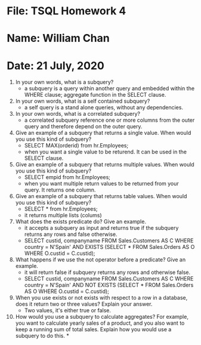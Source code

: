 # File: TSQL Homework 4
# Name: William Chan
# Date: 21 July, 2020

1. In your own words, what is a subquery?
	* a subquery is a query within another query and embedded within the WHERE clause; aggregate function in the SELECT clause.  
2. In your own words, what is a self contained subquery?
	* a self query is a stand alone queries, without any dependencies.
3. In your own words, what is a correlated subquery?	
	* a correlated subquery reference one or more columns from the outer query and therefore depend on the outer query.
4. Give an example of a subquery that returns a single value. When would you use this kind of subquery?
	* SELECT MAX(orderid) from hr.Employees;
	* when you want a single value to be returend. It can be used in the SELECT clause. 
5. Give an example of a subquery that returns multiple values. When would you use this kind of subquery?
	* SELECT empid from hr.Employees;
	* when you want multiple return values to be returned from your query. It returns one column.
6. Give an example of a subquery that returns table values. When would you use this kind of subquery?
	* SELECT * from hr.Employees; 
	* it returns multiple lists (colums)
7. What does the exists predicate do? Give an example.
	* it accepts a subquery as input and returns true if the subquery returns any rows and false otherwise.
	* SELECT custid, companyname
FROM Sales.Customers AS C
WHERE country = N'Spain' 
AND EXISTS
 (SELECT * FROM Sales.Orders AS O
 WHERE O.custid = C.custid);
8. What happens if we use the not operator before a predicate? Give an example.
	* it will return false if subquery returns any rows and otherwise false. 
	* SELECT custid, companyname
		FROM Sales.Customers AS C
WHERE country = N'Spain'
 AND NOT EXISTS
 (SELECT * FROM Sales.Orders AS O
 WHERE O.custid = C.custid);
9. When you use exists or not exists with respect to a row in a database, does it return two or three
values? Explain your answer.
	* Two values, it's either true or false.
10. How would you use a subquery to calculate aggregates? For example, you want to calculate yearly
sales of a product, and you also want to keep a running sum of total sales. Explain how you would use
a subquery to do this.
	*

